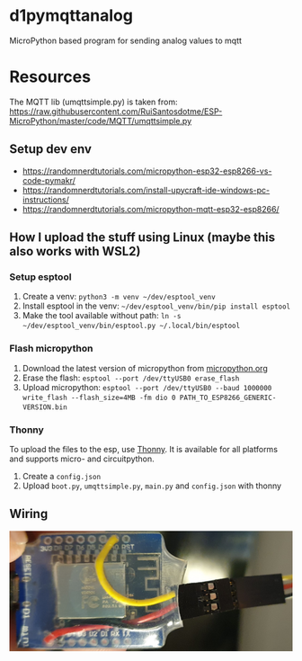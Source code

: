 # d1pymqttanalog
MicroPython based program for sending analog values to mqtt

# Resources
The MQTT lib (umqttsimple.py) is taken from: https://raw.githubusercontent.com/RuiSantosdotme/ESP-MicroPython/master/code/MQTT/umqttsimple.py

## Setup dev env
* https://randomnerdtutorials.com/micropython-esp32-esp8266-vs-code-pymakr/
* https://randomnerdtutorials.com/install-upycraft-ide-windows-pc-instructions/
* https://randomnerdtutorials.com/micropython-mqtt-esp32-esp8266/

## How I upload the stuff using Linux (maybe this also works with WSL2)
### Setup esptool
1) Create a venv: `python3 -m venv ~/dev/esptool_venv`
1) Install esptool in the venv: `~/dev/esptool_venv/bin/pip install esptool`
1) Make the tool available without path: `ln -s ~/dev/esptool_venv/bin/esptool.py ~/.local/bin/esptool`

### Flash micropython
1) Download the latest version of micropython from [micropython.org](https://micropython.org/download/ESP8266_GENERIC/)
1) Erase the flash: `esptool --port /dev/ttyUSB0 erase_flash`
1) Upload micropython: `esptool --port /dev/ttyUSB0 --baud 1000000 write_flash --flash_size=4MB -fm dio 0 PATH_TO_ESP8266_GENERIC-VERSION.bin`

### Thonny
To upload the files to the esp, use [Thonny](https://thonny.org). It is available for all platforms and supports micro- and circuitpython.

1) Create a `config.json`
2) Upload `boot.py`, `umqttsimple.py`, `main.py` and `config.json` with thonny

## Wiring
![alt text](https://github.com/oxivanisher/d1pymqttanalog/raw/main/wiring.jpg)
